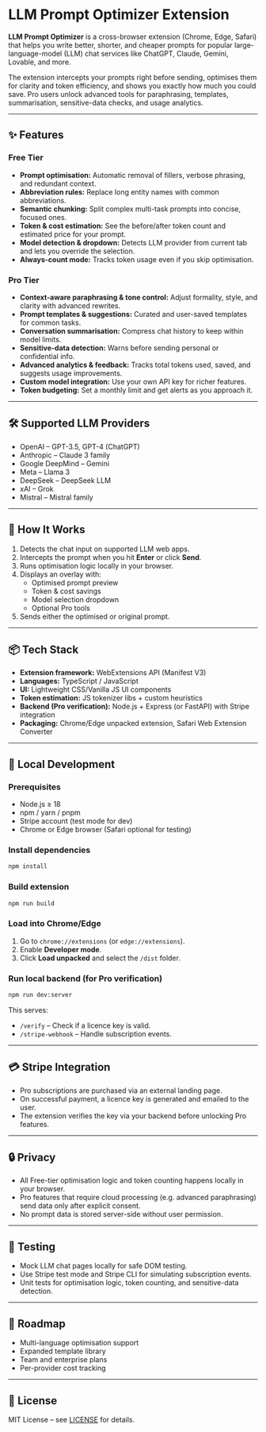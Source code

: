 # LLM Prompt Optimizer Extension

**LLM Prompt Optimizer** is a cross-browser extension (Chrome, Edge, Safari) that helps you write better, shorter, and cheaper prompts for popular large-language-model (LLM) chat services like ChatGPT, Claude, Gemini, Lovable, and more.

The extension intercepts your prompts right before sending, optimises them for clarity and token efficiency, and shows you exactly how much you could save. Pro users unlock advanced tools for paraphrasing, templates, summarisation, sensitive-data checks, and usage analytics.

---

## ✨ Features

### **Free Tier**
- **Prompt optimisation:** Automatic removal of fillers, verbose phrasing, and redundant context.
- **Abbreviation rules:** Replace long entity names with common abbreviations.
- **Semantic chunking:** Split complex multi-task prompts into concise, focused ones.
- **Token & cost estimation:** See the before/after token count and estimated price for your prompt.
- **Model detection & dropdown:** Detects LLM provider from current tab and lets you override the selection.
- **Always-count mode:** Tracks token usage even if you skip optimisation.

### **Pro Tier**
- **Context-aware paraphrasing & tone control:** Adjust formality, style, and clarity with advanced rewrites.
- **Prompt templates & suggestions:** Curated and user-saved templates for common tasks.
- **Conversation summarisation:** Compress chat history to keep within model limits.
- **Sensitive-data detection:** Warns before sending personal or confidential info.
- **Advanced analytics & feedback:** Tracks total tokens used, saved, and suggests usage improvements.
- **Custom model integration:** Use your own API key for richer features.
- **Token budgeting:** Set a monthly limit and get alerts as you approach it.

---

## 🛠 Supported LLM Providers
- OpenAI – GPT-3.5, GPT-4 (ChatGPT)
- Anthropic – Claude 3 family
- Google DeepMind – Gemini
- Meta – Llama 3
- DeepSeek – DeepSeek LLM
- xAI – Grok
- Mistral – Mistral family

---

## 🧩 How It Works
1. Detects the chat input on supported LLM web apps.
2. Intercepts the prompt when you hit **Enter** or click **Send**.
3. Runs optimisation logic locally in your browser.
4. Displays an overlay with:
   - Optimised prompt preview
   - Token & cost savings
   - Model selection dropdown
   - Optional Pro tools
5. Sends either the optimised or original prompt.

---

## 📦 Tech Stack
- **Extension framework:** WebExtensions API (Manifest V3)
- **Languages:** TypeScript / JavaScript
- **UI:** Lightweight CSS/Vanilla JS UI components
- **Token estimation:** JS tokenizer libs + custom heuristics
- **Backend (Pro verification):** Node.js + Express (or FastAPI) with Stripe integration
- **Packaging:** Chrome/Edge unpacked extension, Safari Web Extension Converter

---

## 🚀 Local Development

### Prerequisites
- Node.js ≥ 18
- npm / yarn / pnpm
- Stripe account (test mode for dev)
- Chrome or Edge browser (Safari optional for testing)

### Install dependencies
```bash
npm install
```

### Build extension
```bash
npm run build
```

### Load into Chrome/Edge
1. Go to `chrome://extensions` (or `edge://extensions`).
2. Enable **Developer mode**.
3. Click **Load unpacked** and select the `/dist` folder.

### Run local backend (for Pro verification)
```bash
npm run dev:server
```
This serves:
- `/verify` – Check if a licence key is valid.
- `/stripe-webhook` – Handle subscription events.

---

## 💳 Stripe Integration
- Pro subscriptions are purchased via an external landing page.
- On successful payment, a licence key is generated and emailed to the user.
- The extension verifies the key via your backend before unlocking Pro features.

---

## 🔒 Privacy
- All Free-tier optimisation logic and token counting happens locally in your browser.
- Pro features that require cloud processing (e.g. advanced paraphrasing) send data only after explicit consent.
- No prompt data is stored server-side without user permission.

---

## 🧪 Testing
- Mock LLM chat pages locally for safe DOM testing.
- Use Stripe test mode and Stripe CLI for simulating subscription events.
- Unit tests for optimisation logic, token counting, and sensitive-data detection.

---

## 📅 Roadmap
- Multi-language optimisation support
- Expanded template library
- Team and enterprise plans
- Per-provider cost tracking

---

## 📄 License
MIT License – see [LICENSE](LICENSE) for details.
